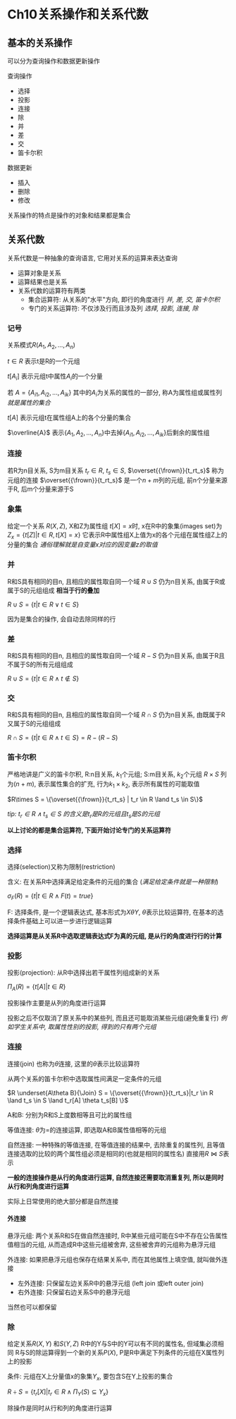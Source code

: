 # Ch10关系操作和关系代数

## 基本的关系操作
可以分为查询操作和数据更新操作

查询操作
- 选择
- 投影
- 连接
- 除
- 并
- 差
- 交
- 笛卡尔积

数据更新
- 插入
- 删除
- 修改

关系操作的特点是操作的对象和结果都是集合

## 关系代数
关系代数是一种抽象的查询语言, 它用对关系的运算来表达查询
- 运算对象是关系
- 运算结果也是关系
- 关系代数的运算符有两类
  - 集合运算符: 从关系的"水平"方向, 即行的角度进行 *并, 差, 交, 笛卡尔积*
  - 专门的关系运算符: 不仅涉及行而且涉及列 *选择, 投影, 连接, 除*

### 记号

关系模式$R(A_1, A_2,..., A_n)$

$t\in{R}$ 表示t是R的一个元组

$t[A_i]$ 表示元组t中属性$A_i$的一个分量

若 $A=\{A_{i1},A_{i2},..., A_{ik}\}$ 其中的$A_i$为关系的属性的一部分, 称A为属性组或属性列 *就是属性的集合*

$t[A]$ 表示元组t在属性组A上的各个分量的集合

$\overline{A}$ 表示$\{A_1, A_2, ..., A_n\}$中去掉$\{A_{i1},A_{i2},..., A_{ik}\}$后剩余的属性组


### 连接
若R为n目关系, S为m目关系 $t_r\in{R}$, $t_s\in{S}$, $\overset{{\frown}}{t_rt_s}$ 称为元组的连接
$\overset{{\frown}}{t_rt_s}$ 是一个$n+m$列的元组, 前n个分量来源于R, 后m个分量来源于S

### 象集
给定一个关系 $R(X, Z)$, X和Z为属性组
$t[X] = x$时, x在R中的象集(images set)为
$Z_x=\{t[Z]|t\in{R}, t[X]=x \}$
它表示R中属性组X上值为x的各个元组在属性组Z上的分量的集合
*通俗理解就是自变量x对应的因变量z的取值*

### 并
R和S具有相同的目n, 且相应的属性取自同一个域
$R\cup{S}$ 仍为n目关系, 由属于R或属于S的元组组成 **相当于行的叠加**

$R \cup{S} = \{t | t\in R \lor t\in S\}$

因为是集合的操作, 会自动去除同样的行

### 差
R和S具有相同的目n, 且相应的属性取自同一个域
$R - S$ 仍为n目关系, 由属于R且不属于S的所有元组组成

$R \cup{S} = \{t | t\in R \land t\notin S\}$


### 交
R和S具有相同的目n, 且相应的属性取自同一个域
$R \cap S$ 仍为n目关系, 由既属于R又属于S的元组组成

$R \cap{S} = \{t | t\in R \land t\in S\} = R - (R-S)$

### 笛卡尔积
严格地讲是广义的笛卡尔积, R:n目关系, $k_1$个元组; S:m目关系, $k_2$个元组
$R \times S$ 列为$(n+m)$, 表示属性集合的扩充, 行为$k_1 \times k_2$, 表示所有属性的可能取值

$R\times S = \{\overset{{\frown}}{t_rt_s} | t_r \in R \land t_s \in S\}$

*tip: $t_r \in R \land t_s \in S$ 的含义是$t_r$是R的元组且$t_s$是S的元组*



**以上讨论的都是集合运算符, 下面开始讨论专门的关系运算符**

### 选择
选择(selection)又称为限制(restriction)

含义: 在关系R中选择满足给定条件的元组的集合 (*满足给定条件就是一种限制*)

$\sigma_F(R) = \{t|t\in R \land F(t)=true\}$

F: 选择条件, 是一个逻辑表达式, 基本形式为$X \theta Y$, $\theta$表示比较运算符, 在基本的选择条件基础上可以进一步进行逻辑运算

**选择运算是从关系R中选取逻辑表达式F为真的元组, 是从行的角度进行行的计算**

### 投影
投影(projection): 从R中选择出若干属性列组成新的关系

$\Pi_A(R) = \{t[A] | t\in R \}$

投影操作主要是从列的角度进行运算

投影之后不仅取消了原关系中的某些列, 而且还可能取消某些元组(避免重复行) *例如学生关系中, 取属性性别的投影, 得到的只有两个元组*

### 连接
连接(join) 也称为$\theta$连接, 这里的$\theta$表示比较运算符

从两个关系的笛卡尔积中选取属性间满足一定条件的元组

$R \underset{A\theta B}{\Join} S = \{\overset{{\frown}}{t_rt_s}|t_r \in R \land t_s \in S \land t_r[A] \theta t_s[B] \}$

A和B: 分别为R和S上度数相等且可比的属性组

等值连接: $\theta$为$=$的连接运算, 即选取A和B属性值相等的元组

自然连接: 一种特殊的等值连接, 在等值连接的结果中, 去除重复的属性列, 且等值连接选取的比较的两个属性组必须是相同的(也就是相同的属性名)
直接用$R\Join S$表示

**一般的连接操作是从行的角度进行运算, 自然连接还需要取消重复列, 所以是同时从行和列角度进行运算**

实际上日常使用的绝大部分都是自然连接

#### 外连接
悬浮元组: 两个关系R和S在做自然连接时, R中某些元组可能在S中不存在公告属性值相当的元组, 从而造成R中这些元组被舍弃, 这些被舍弃的元组称为悬浮元组

外连接: 如果把悬浮元组也保存在结果关系中, 而在其他属性上填空值, 就叫做外连接

- 左外连接: 只保留左边关系R中的悬浮元组 (left join 或left outer join)
- 右外连接: 只保留右边关系S中的悬浮元组

当然也可以都保留

### 除
给定关系$R(X,Y)$ 和$S(Y,Z)$
R中的Y与S中的Y可以有不同的属性名, 但域集必须相同
R与S的除运算得到一个新的关系$P(X)$, P是R中满足下列条件的元组在X属性列上的投影

条件: 元组在X上分量值x的象集$Y_x$, 要包含S在Y上投影的集合

$R \div S = \{t_r[X] | t_r \in R \land \Pi_Y(S) \subseteq Y_x \}$

除操作是同时从行和列的角度进行运算